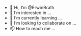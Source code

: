 - 👋 Hi, I’m @ErwinBrath
- 👀 I’m interested in ...
- 🌱 I’m currently learning ...
- 💞️ I’m looking to collaborate on ...
- 📫 How to reach me ...

<!---
ErwinBrath/ErwinBrath is a ✨ special ✨ repository because its `README.md` (this file) appears on your GitHub profile.
You can click the Preview link to take a look at your changes.
--->
